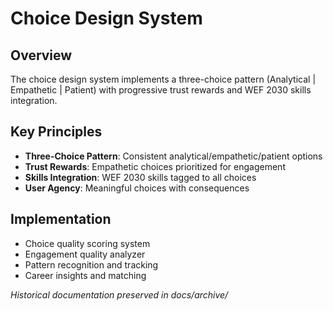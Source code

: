 # Choice Design System

## Overview
The choice design system implements a three-choice pattern (Analytical | Empathetic | Patient) with progressive trust rewards and WEF 2030 skills integration.

## Key Principles
- **Three-Choice Pattern**: Consistent analytical/empathetic/patient options
- **Trust Rewards**: Empathetic choices prioritized for engagement
- **Skills Integration**: WEF 2030 skills tagged to all choices
- **User Agency**: Meaningful choices with consequences

## Implementation
- Choice quality scoring system
- Engagement quality analyzer
- Pattern recognition and tracking
- Career insights and matching

*Historical documentation preserved in docs/archive/*

